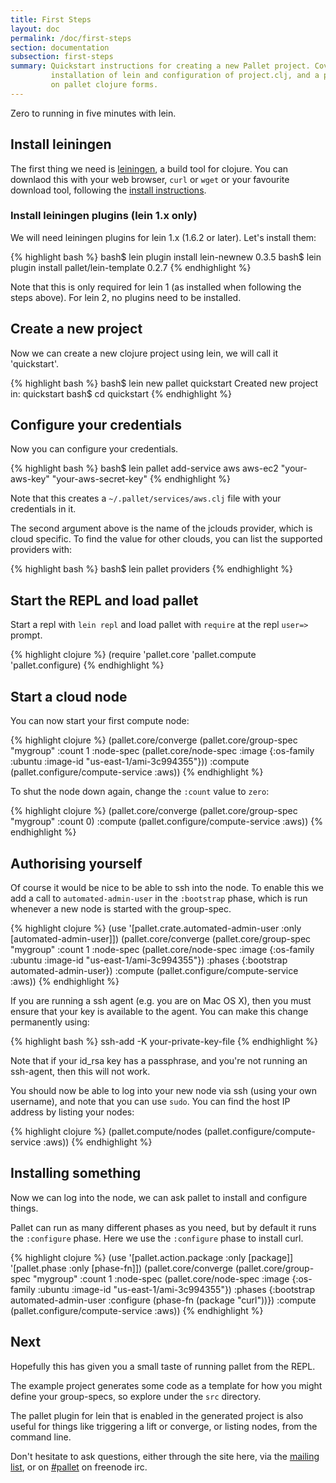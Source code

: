 ```yaml
---
title: First Steps
layout: doc
permalink: /doc/first-steps
section: documentation
subsection: first-steps
summary: Quickstart instructions for creating a new Pallet project. Covers
         installation of lein and configuration of project.clj, and a primer
         on pallet clojure forms.
---
```


Zero to running in five minutes with lein.

## Install leiningen

The first thing we need is [leiningen](http://github.com/technomancy/leiningen),
a build tool for clojure.  You can downlaod this with your web browser, `curl`
or `wget` or your favourite download tool, following the
[install instructions](https://github.com/technomancy/leiningen#installation).

### Install leiningen plugins (lein 1.x only)

We will need leiningen plugins for lein 1.x (1.6.2 or later). Let's install
them:

{% highlight bash %}
bash$ lein plugin install lein-newnew 0.3.5
bash$ lein plugin install pallet/lein-template 0.2.7
{% endhighlight %}

Note that this is only required for lein 1 (as installed when following the
steps above). For lein 2, no plugins need to be installed.

## Create a new project

Now we can create a new clojure project using lein, we will call it
'quickstart'.

{% highlight bash %}
bash$ lein new pallet quickstart
Created new project in: quickstart
bash$ cd quickstart
{% endhighlight %}

## Configure your credentials

Now you can configure your credentials.

{% highlight bash %}
bash$ lein pallet add-service aws aws-ec2 "your-aws-key" "your-aws-secret-key"
{% endhighlight %}

Note that this creates a `~/.pallet/services/aws.clj` file with your credentials
in it.

The second argument above is the name of the jclouds provider, which is cloud
specific. To find the value for other clouds, you can list the supported
providers with:

{% highlight bash %}
bash$ lein pallet providers
{% endhighlight %}

## Start the REPL and load pallet

Start a repl with `lein repl` and load pallet with `require` at the repl
`user=>` prompt.

{% highlight clojure %}
(require 'pallet.core 'pallet.compute 'pallet.configure)
{% endhighlight %}

## Start a cloud node

You can now start your first compute node:

{% highlight clojure %}
(pallet.core/converge
  (pallet.core/group-spec "mygroup"
   :count 1
   :node-spec (pallet.core/node-spec
               :image {:os-family :ubuntu :image-id "us-east-1/ami-3c994355"}))
  :compute (pallet.configure/compute-service :aws))
{% endhighlight %}

To shut the node down again, change the `:count` value to `zero`:

{% highlight clojure %}
(pallet.core/converge
  (pallet.core/group-spec "mygroup" :count 0)
  :compute (pallet.configure/compute-service :aws))
{% endhighlight %}

## Authorising yourself

Of course it would be nice to be able to ssh into the node. To enable this we
add a call to `automated-admin-user` in the `:bootstrap` phase, which is run
whenever a new node is started with the group-spec.

{% highlight clojure %}
(use '[pallet.crate.automated-admin-user :only [automated-admin-user]])
(pallet.core/converge
  (pallet.core/group-spec "mygroup"
   :count 1
   :node-spec (pallet.core/node-spec
               :image {:os-family :ubuntu :image-id "us-east-1/ami-3c994355"})
   :phases {:bootstrap automated-admin-user})
  :compute (pallet.configure/compute-service :aws))
{% endhighlight %}

If you are running a ssh agent (e.g. you are on Mac OS X), then you must ensure
that your key is available to the agent. You can make this change permanently
using:

{% highlight bash %}
ssh-add -K your-private-key-file
{% endhighlight %}

Note that if your id_rsa key has a passphrase, and you're not running an
ssh-agent, then this will not work.

You should now be able to log into your new node via ssh (using your own
username), and note that you can use `sudo`. You can find the host IP address by
listing your nodes:

{% highlight clojure %}
(pallet.compute/nodes (pallet.configure/compute-service :aws))
{% endhighlight %}


## Installing something

Now we can log into the node, we can ask pallet to install and configure things.

Pallet can run as many different phases as you need, but by default it runs the
`:configure` phase. Here we use the `:configure` phase to install curl.

{% highlight clojure %}
(use '[pallet.action.package :only [package]]
     '[pallet.phase :only [phase-fn]])
(pallet.core/converge
  (pallet.core/group-spec "mygroup"
   :count 1
   :node-spec (pallet.core/node-spec
               :image {:os-family :ubuntu :image-id "us-east-1/ami-3c994355"})
   :phases {:bootstrap automated-admin-user
            :configure (phase-fn (package "curl"))})
  :compute (pallet.configure/compute-service :aws))
{% endhighlight %}

## Next

Hopefully this has given you a small taste of running pallet from the REPL.

The example project generates some code as a template for how you might define
your group-specs, so explore under the `src` directory.

The pallet plugin for lein that is enabled in the generated project is also
useful for things like triggering a lift or converge, or listing nodes, from the
command line.

Don't hesitate to ask questions, either through the site here, via the
[mailing list](http://groups.google.com/group/pallet-clj), or on
[#pallet](http://webchat.freenode.net/?channels=#pallet) on freenode irc.
